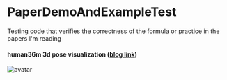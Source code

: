 # PaperDemoAndExampleTest
Testing code that verifies the correctness of the formula or practice in the papers I'm reading

#### human36m 3d pose visualization ([blog link](https://blog.csdn.net/HelloWorld1108/article/details/103265652#comments_15868989))

![avatar](https://github.com/xing-shuai/PaperDemoAndExampleTest/blob/master/resource/h36m_3d_visualization.gif)
